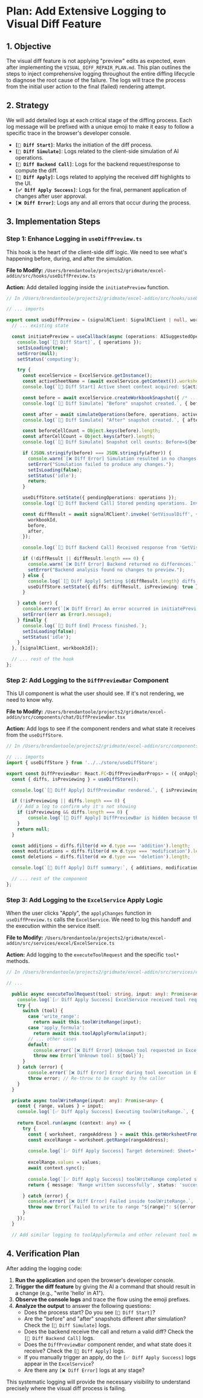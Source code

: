 # Plan: Add Extensive Logging to Visual Diff Feature

## 1. Objective

The visual diff feature is not applying "preview" edits as expected, even after implementing the `VISUAL_DIFF_REPAIR_PLAN.md`. This plan outlines the steps to inject comprehensive logging throughout the entire diffing lifecycle to diagnose the root cause of the failure. The logs will trace the process from the initial user action to the final (failed) rendering attempt.

## 2. Strategy

We will add detailed logs at each critical stage of the diffing process. Each log message will be prefixed with a unique emoji to make it easy to follow a specific trace in the browser's developer console.

-   **`[🚀 Diff Start]`**: Marks the initiation of the diff process.
-   **`[🔬 Diff Simulate]`**: Logs related to the client-side simulation of AI operations.
-   **`[📡 Diff Backend Call]`**: Logs for the backend request/response to compute the diff.
-   **`[🎨 Diff Apply]`**: Logs related to applying the received diff highlights to the UI.
-   **`[✅ Diff Apply Success]`**: Logs for the final, permanent application of changes after user approval.
-   **`[❌ Diff Error]`**: Logs any and all errors that occur during the process.

## 3. Implementation Steps

### Step 1: Enhance Logging in `useDiffPreview.ts`

This hook is the heart of the client-side diff logic. We need to see what's happening before, during, and after the simulation.

**File to Modify:** `/Users/brendantoole/projects2/gridmate/excel-addin/src/hooks/useDiffPreview.ts`

**Action:** Add detailed logging inside the `initiatePreview` function.

```typescript
// In /Users/brendantoole/projects2/gridmate/excel-addin/src/hooks/useDiffPreview.ts

// ... imports

export const useDiffPreview = (signalRClient: SignalRClient | null, workbookId: string) => {
  // ... existing state

  const initiatePreview = useCallback(async (operations: AISuggestedOperation[]) => {
    console.log(`[🚀 Diff Start]`, { operations });
    setIsLoading(true);
    setError(null);
    setStatus('computing');

    try {
      const excelService = ExcelService.getInstance();
      const activeSheetName = (await excelService.getContext()).worksheet;
      console.log(`[🚀 Diff Start] Active sheet context acquired: ${activeSheetName}`);

      const before = await excelService.createWorkbookSnapshot({ /* ... options */ });
      console.log(`[🔬 Diff Simulate] "Before" snapshot created.`, { before: JSON.parse(JSON.stringify(before)) });

      const after = await simulateOperations(before, operations, activeSheetName);
      console.log(`[🔬 Diff Simulate] "After" snapshot created.`, { after: JSON.parse(JSON.stringify(after)) });

      const beforeCellCount = Object.keys(before).length;
      const afterCellCount = Object.keys(after).length;
      console.log(`[🔬 Diff Simulate] Snapshot cell counts: Before=${beforeCellCount}, After=${afterCellCount}`);

      if (JSON.stringify(before) === JSON.stringify(after)) {
        console.warn(`[❌ Diff Error] Simulation resulted in no changes. "Before" and "After" snapshots are identical.`);
        setError("Simulation failed to produce any changes.");
        setIsLoading(false);
        setStatus('idle');
        return;
      }

      useDiffStore.setState({ pendingOperations: operations });
      console.log(`[📡 Diff Backend Call] Stored pending operations. Invoking 'GetVisualDiff' on backend.`);

      const diffResult = await signalRClient?.invoke('GetVisualDiff', {
        workbookId,
        before,
        after,
      });

      console.log(`[📡 Diff Backend Call] Received response from 'GetVisualDiff'.`, { diffResult });

      if (!diffResult || diffResult.length === 0) {
        console.warn(`[❌ Diff Error] Backend returned no differences.`);
        setError("Backend analysis found no changes to preview.");
      } else {
        console.log(`[🎨 Diff Apply] Setting ${diffResult.length} diffs for rendering.`);
        useDiffStore.setState({ diffs: diffResult, isPreviewing: true });
      }

    } catch (err) {
      console.error(`[❌ Diff Error] An error occurred in initiatePreview.`, { error: err });
      setError((err as Error).message);
    } finally {
      console.log(`[🚀 Diff End] Process finished.`);
      setIsLoading(false);
      setStatus('idle');
    }
  }, [signalRClient, workbookId]);

  // ... rest of the hook
};
```

### Step 2: Add Logging to the `DiffPreviewBar` Component

This UI component is what the user should see. If it's not rendering, we need to know why.

**File to Modify:** `/Users/brendantoole/projects2/gridmate/excel-addin/src/components/chat/DiffPreviewBar.tsx`

**Action:** Add logs to see if the component renders and what state it receives from the `useDiffStore`.

```typescript
// In /Users/brendantoole/projects2/gridmate/excel-addin/src/components/chat/DiffPreviewBar.tsx

// ... imports
import { useDiffStore } from '../../store/useDiffStore';

export const DiffPreviewBar: React.FC<DiffPreviewBarProps> = ({ onApply, onCancel, isLoading }) => {
  const { diffs, isPreviewing } = useDiffStore();

  console.log(`[🎨 Diff Apply] DiffPreviewBar rendered.`, { isPreviewing, diffsCount: diffs.length, isLoading });

  if (!isPreviewing || diffs.length === 0) {
    // Add a log to confirm why it's not showing
    if (isPreviewing && diffs.length === 0) {
        console.log(`[🎨 Diff Apply] DiffPreviewBar is hidden because there are no diffs to show.`);
    }
    return null;
  }

  const additions = diffs.filter(d => d.type === 'addition').length;
  const modifications = diffs.filter(d => d.type === 'modification').length;
  const deletions = diffs.filter(d => d.type === 'deletion').length;

  console.log(`[🎨 Diff Apply] Diff summary:`, { additions, modifications, deletions });

  // ... rest of the component
};
```

### Step 3: Add Logging to the `ExcelService` Apply Logic

When the user clicks "Apply", the `applyChanges` function in `useDiffPreview.ts` calls the `ExcelService`. We need to log this handoff and the execution within the service itself.

**File to Modify:** `/Users/brendantoole/projects2/gridmate/excel-addin/src/services/excel/ExcelService.ts`

**Action:** Add logging to the `executeToolRequest` and the specific `tool*` methods.

```typescript
// In /Users/brendantoole/projects2/gridmate/excel-addin/src/services/excel/ExcelService.ts

// ...

  public async executeToolRequest(tool: string, input: any): Promise<any> {
    console.log(`[✅ Diff Apply Success] ExcelService received tool request to execute.`, { tool, input });
    try {
      switch (tool) {
        case 'write_range':
          return await this.toolWriteRange(input);
        case 'apply_formula':
          return await this.toolApplyFormula(input);
        // ... other cases
        default:
          console.error(`[❌ Diff Error] Unknown tool requested in ExcelService: ${tool}`);
          throw new Error(`Unknown tool: ${tool}`);
      }
    } catch (error) {
        console.error(`[❌ Diff Error] Error during tool execution in ExcelService.`, { tool, error });
        throw error; // Re-throw to be caught by the caller
    }
  }

  private async toolWriteRange(input: any): Promise<any> {
    const { range, values } = input;
    console.log(`[✅ Diff Apply Success] Executing toolWriteRange.`, { range, values });
    
    return Excel.run(async (context: any) => {
      try {
        const { worksheet, rangeAddress } = await this.getWorksheetFromRange(context, range);
        const excelRange = worksheet.getRange(rangeAddress);
        
        console.log(`[✅ Diff Apply Success] Target determined: Sheet='${worksheet.name}', Range='${rangeAddress}'`);
        
        excelRange.values = values;
        await context.sync();
        
        console.log(`[✅ Diff Apply Success] toolWriteRange completed successfully.`);
        return { message: 'Range written successfully', status: 'success' };

      } catch (error) {
        console.error(`[❌ Diff Error] Failed inside toolWriteRange.`, { range, error });
        throw new Error(`Failed to write to range "${range}": ${(error as Error).message}`);
      }
    });
  }

  // Add similar logging to toolApplyFormula and other relevant tool methods.
```

## 4. Verification Plan

After adding the logging code:

1.  **Run the application** and open the browser's developer console.
2.  **Trigger the diff feature** by giving the AI a command that should result in a change (e.g., "write 'hello' in A1").
3.  **Observe the console logs** and trace the flow using the emoji prefixes.
4.  **Analyze the output** to answer the following questions:
    -   Does the process start? Do you see `[🚀 Diff Start]`?
    -   Are the "before" and "after" snapshots different after simulation? Check the `[🔬 Diff Simulate]` logs.
    -   Does the backend receive the call and return a valid diff? Check the `[📡 Diff Backend Call]` logs.
    -   Does the `DiffPreviewBar` component render, and what state does it receive? Check the `[🎨 Diff Apply]` logs.
    -   If you manually trigger an apply, do the `[✅ Diff Apply Success]` logs appear in the `ExcelService`?
    -   Are there any `[❌ Diff Error]` logs at any stage?

This systematic logging will provide the necessary visibility to understand precisely where the visual diff process is failing.
